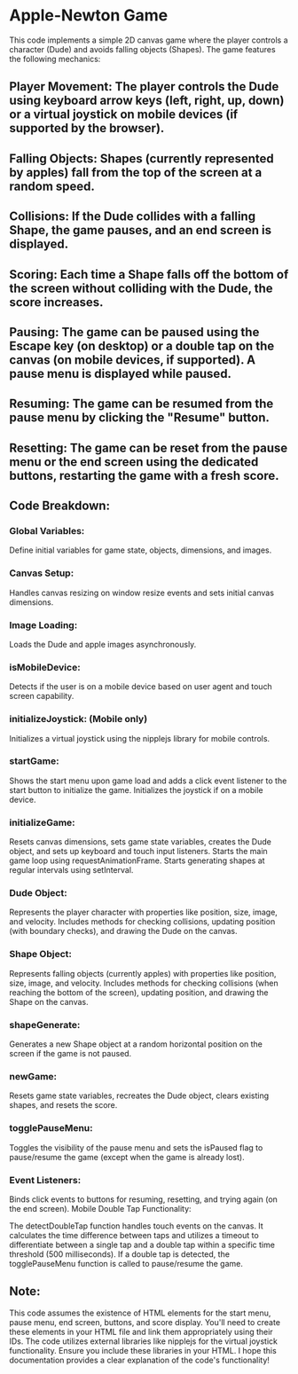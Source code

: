 # Apple-Newton Game

This code implements a simple 2D canvas game where the player controls a character (Dude) and avoids falling objects (Shapes). The game features the following mechanics:

## Player Movement: The player controls the Dude using keyboard arrow keys (left, right, up, down) or a virtual joystick on mobile devices (if supported by the browser).
## Falling Objects: Shapes (currently represented by apples) fall from the top of the screen at a random speed.
## Collisions: If the Dude collides with a falling Shape, the game pauses, and an end screen is displayed.
## Scoring: Each time a Shape falls off the bottom of the screen without colliding with the Dude, the score increases.
## Pausing: The game can be paused using the Escape key (on desktop) or a double tap on the canvas (on mobile devices, if supported). A pause menu is displayed while paused.
## Resuming: The game can be resumed from the pause menu by clicking the "Resume" button.
## Resetting: The game can be reset from the pause menu or the end screen using the dedicated buttons, restarting the game with a fresh score.

## Code Breakdown:

### Global Variables:
Define initial variables for game state, objects, dimensions, and images.
### Canvas Setup:
Handles canvas resizing on window resize events and sets initial canvas dimensions.
### Image Loading:
Loads the Dude and apple images asynchronously.
### isMobileDevice:
Detects if the user is on a mobile device based on user agent and touch screen capability.
### initializeJoystick: (Mobile only)
Initializes a virtual joystick using the nipplejs library for mobile controls.
### startGame:
Shows the start menu upon game load and adds a click event listener to the start button to initialize the game.
Initializes the joystick if on a mobile device.
### initializeGame:
Resets canvas dimensions, sets game state variables, creates the Dude object, and sets up keyboard and touch input listeners.
Starts the main game loop using requestAnimationFrame.
Starts generating shapes at regular intervals using setInterval.
### Dude Object:
Represents the player character with properties like position, size, image, and velocity.
Includes methods for checking collisions, updating position (with boundary checks), and drawing the Dude on the canvas.
### Shape Object:
Represents falling objects (currently apples) with properties like position, size, image, and velocity.
Includes methods for checking collisions (when reaching the bottom of the screen), updating position, and drawing the Shape on the canvas.
### shapeGenerate:
Generates a new Shape object at a random horizontal position on the screen if the game is not paused.
### newGame:
Resets game state variables, recreates the Dude object, clears existing shapes, and resets the score.
### togglePauseMenu:
Toggles the visibility of the pause menu and sets the isPaused flag to pause/resume the game (except when the game is already lost).
### Event Listeners:
Binds click events to buttons for resuming, resetting, and trying again (on the end screen).
Mobile Double Tap Functionality:

The detectDoubleTap function handles touch events on the canvas.
It calculates the time difference between taps and utilizes a timeout to differentiate between a single tap and a double tap within a specific time threshold (500 milliseconds).
If a double tap is detected, the togglePauseMenu function is called to pause/resume the game.
## Note:

This code assumes the existence of HTML elements for the start menu, pause menu, end screen, buttons, and score display. You'll need to create these elements in your HTML file and link them appropriately using their IDs.
The code utilizes external libraries like nipplejs for the virtual joystick functionality. Ensure you include these libraries in your HTML.
I hope this documentation provides a clear explanation of the code's functionality!
